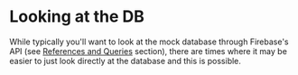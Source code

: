# Looking at the DB

While typically you'll want to look at the mock database through Firebase's API (see [References and Queries](./references-and-queries.md) section), there are times where it may be easier to just look directly at the database and this is possible.

